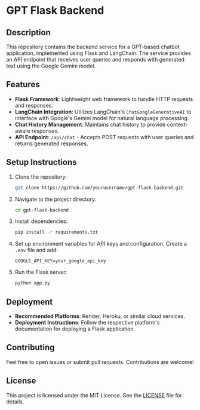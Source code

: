 # GPT Flask Backend

## Description

This repository contains the backend service for a GPT-based chatbot application, implemented using Flask and LangChain. The service provides an API endpoint that receives user queries and responds with generated text using the Google Gemini model.

## Features

- **Flask Framework**: Lightweight web framework to handle HTTP requests and responses.
- **LangChain Integration**: Utilizes LangChain's `ChatGoogleGenerativeAI` to interface with Google's Gemini model for natural language processing.
- **Chat History Management**: Maintains chat history to provide context-aware responses.
- **API Endpoint**: `/api/chat` - Accepts POST requests with user queries and returns generated responses.

## Setup Instructions

1. Clone the repository:
    ```bash
    git clone https://github.com/yourusername/gpt-flask-backend.git
    ```
2. Navigate to the project directory:
    ```bash
    cd gpt-flask-backend
    ```
3. Install dependencies:
    ```bash
    pip install -r requirements.txt
    ```
4. Set up environment variables for API keys and configuration. Create a `.env` file and add:
    ```env
    GOOGLE_API_KEY=your_google_api_key
    ```
5. Run the Flask server:
    ```bash
    python app.py
    ```

## Deployment

- **Recommended Platforms**: Render, Heroku, or similar cloud services.
- **Deployment Instructions**: Follow the respective platform's documentation for deploying a Flask application.

## Contributing

Feel free to open issues or submit pull requests. Contributions are welcome!

## License

This project is licensed under the MIT License. See the [LICENSE](LICENSE) file for details.

